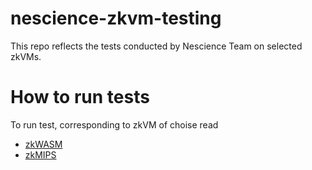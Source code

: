 # nescience-zkvm-testing
This repo reflects the tests conducted by Nescience Team on selected zkVMs.

# How to run tests

To run test, corresponding to zkVM of choise read

- [zkWASM](./zkwasm/README.md)
- [zkMIPS](./zkmips/README.md)
